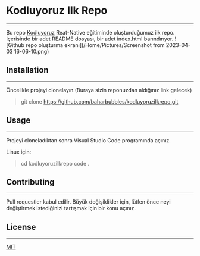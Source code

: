 # Kodluyoruz Ilk Repo
--------------------
Bu repo [Kodluyoruz](https://kodluyoruz.org/) Reat-Native eğitiminde oluşturduğumuz ilk repo. İçerisinde bir adet README dosyası, bir adet index.html barındırıyor.
![Github repo oluşturma ekranı](/Home/Pictures/Screenshot from 2023-04-03 16-06-10.png)

## Installation
------------------
Öncelikle projeyi clonelayın.(Buraya sizin reponuzdan aldığınız link gelecek)
> git clone https://github.com/baharbubbles/kodluyoruzilkrepo.git

## Usage 
---------
Projeyi cloneladıktan sonra Visual Studio Code programında açınız.

Linux için:
> cd kodluyoruzilkrepo
> code .

## Contributing
---------------
Pull requestler kabul edilir. Büyük değişiklikler için, lütfen önce neyi değiştirmek istediğinizi tartışmak için bir konu açınız.

## License
----------
[MIT](https://choosealicense.com/licenses/mit/)

